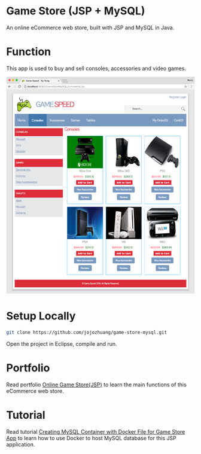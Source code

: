 # Game Store (JSP + MySQL)
An online eCommerce web store, built with JSP and MySQL in Java.

# Function
This app is used to buy and sell consoles, accessories and video games.

<kbd><img src="/public/consoles.png"></kbd>

# Setup Locally
```bash
git clone https://github.com/jojozhuang/game-store-mysql.git
```
Open the project in Eclipse, compile and run.

# Portfolio
Read portfolio [Online Game Store(JSP)](https://jojozhuang.github.io/portfolio/game-store-jsp/) to learn the main functions of this eCommerce web store.

# Tutorial
Read tutorial [Creating MySQL Container with Docker File for Game Store App](https://jojozhuang.github.io/tutorial/java/creating-mysql-container-with-docker-file-for-game-store-app/) to learn how to use Docker to host MySQL database for this JSP application.
